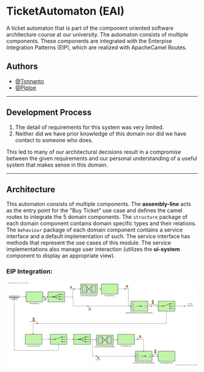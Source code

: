 # TicketAutomaton (EAI)
A ticket automaton that is part of the component oriented software architecture course at our university. The automaton consists of
multiple components. These components are integrated with the Enterpise Integration Patterns (EIP), which are realized with ApacheCamel Routes.

## Authors
- [@Tonnanto](https://www.github.com/Tonnanto)
- [@Plploe](https://github.com/Plploe)

---
## Development Process

1. The detail of requirements for this system was very limited.
2. Neither did we have prior knowledge of this domain nor did we have contact to someone who does.

This led to many of our architectural decisions result in a compromise between the given requirements and our personal understanding of a useful system that makes sense in this domain.

___
## Architecture
This automaton consists of multiple components. The **assembly-line** acts as the entry point for the "Buy Ticket" use case and defines the camel routes to integrate the 5 domain components.
The `structure` package of each domain component contains domain specific types and their relations.
The `behaviour` package of each domain component contains a service interface and a default implementation of such.
The service interface has methods that represent the use cases of this module.
The service implementations also manage user interaction (utilizes the **ui-system** component to display an appropriate view).


### EIP Integration:

![EIP Diagram](diagrams/eip.png)
